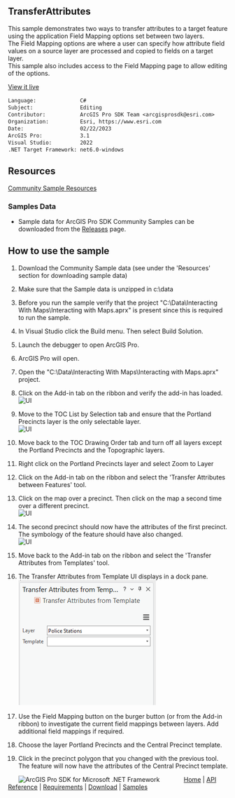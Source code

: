 ## TransferAttributes

<!-- TODO: Write a brief abstract explaining this sample -->
This sample demonstrates two ways to transfer attributes to a target feature using the application Field Mapping options set between two layers.   
The Field Mapping options are where a user can specify how attribute field values on a source layer are processed and copied to fields on a target layer.   
This sample also includes access to the Field Mapping page to allow editing of the options.   
  


<a href="https://pro.arcgis.com/en/pro-app/sdk/" target="_blank">View it live</a>

<!-- TODO: Fill this section below with metadata about this sample-->
```
Language:              C#
Subject:               Editing
Contributor:           ArcGIS Pro SDK Team <arcgisprosdk@esri.com>
Organization:          Esri, https://www.esri.com
Date:                  02/22/2023
ArcGIS Pro:            3.1
Visual Studio:         2022
.NET Target Framework: net6.0-windows
```

## Resources

[Community Sample Resources](https://github.com/Esri/arcgis-pro-sdk-community-samples#resources)

### Samples Data

* Sample data for ArcGIS Pro SDK Community Samples can be downloaded from the [Releases](https://github.com/Esri/arcgis-pro-sdk-community-samples/releases) page.  

## How to use the sample
<!-- TODO: Explain how this sample can be used. To use images in this section, create the image file in your sample project's screenshots folder. Use relative url to link to this image using this syntax: ![My sample Image](FacePage/SampleImage.png) -->
1. Download the Community Sample data (see under the 'Resources' section for downloading sample data)  
1. Make sure that the Sample data is unzipped in c:\data  
1. Before you run the sample verify that the project "C:\Data\Interacting With Maps\Interacting with Maps.aprx" is present since this is required to run the sample.  
1. In Visual Studio click the Build menu. Then select Build Solution.  
1. Launch the debugger to open ArcGIS Pro.  
1. ArcGIS Pro will open.   
1. Open the "C:\Data\Interacting With Maps\Interacting with Maps.aprx" project.  
1. Click on the Add-in tab on the ribbon and verify the add-in has loaded.   
![UI](Screenshots/Screen1.png)  
  
1. Move to the TOC List by Selection tab and ensure that the Portland Precincts layer is the only selectable layer.   
![UI](Screenshots/Screen2.png)  
  
1. Move back to the TOC Drawing Order tab and turn off all layers except the Portland Precincts and the Topographic layers.   
1. Right click on the Portland Precincts layer and select Zoom to Layer  
1. Click on the Add-in tab on the ribbon and select the 'Transfer Attributes between Features' tool.   
1. Click on the map over a precinct. Then click on the map a second time over a different precinct.   
![UI](Screenshots/Screen4.png)  
  
1. The second precinct should now have the attributes of the first precinct. The symbology of the feature should have also changed.   
![UI](Screenshots/Screen5.png)  
  
1. Move back to the Add-in tab on the ribbon and select the 'Transfer Attributes from Templates' tool.   
1. The Transfer Attributes from Template UI displays in a dock pane.    
![UI](Screenshots/Screen6.png)  
  
1. Use the Field Mapping button on the burger button (or from the Add-in ribbon) to investigate the current field mappings between layers. Add additional  field mappings if required.   
  
1. Choose the layer Portland Precincts and the Central Precinct template.  
1. Click in the precinct polygon that you changed with the previous tool.  The feature will now have the attributes of the Central Precinct template.  
  


<!-- End -->

&nbsp;&nbsp;&nbsp;&nbsp;&nbsp;&nbsp;<img src="https://esri.github.io/arcgis-pro-sdk/images/ArcGISPro.png"  alt="ArcGIS Pro SDK for Microsoft .NET Framework" height = "20" width = "20" align="top"  >
&nbsp;&nbsp;&nbsp;&nbsp;&nbsp;&nbsp;&nbsp;&nbsp;&nbsp;&nbsp;&nbsp;&nbsp;
[Home](https://github.com/Esri/arcgis-pro-sdk/wiki) | <a href="https://pro.arcgis.com/en/pro-app/latest/sdk/api-reference" target="_blank">API Reference</a> | [Requirements](https://github.com/Esri/arcgis-pro-sdk/wiki#requirements) | [Download](https://github.com/Esri/arcgis-pro-sdk/wiki#installing-arcgis-pro-sdk-for-net) | <a href="https://github.com/esri/arcgis-pro-sdk-community-samples" target="_blank">Samples</a>

